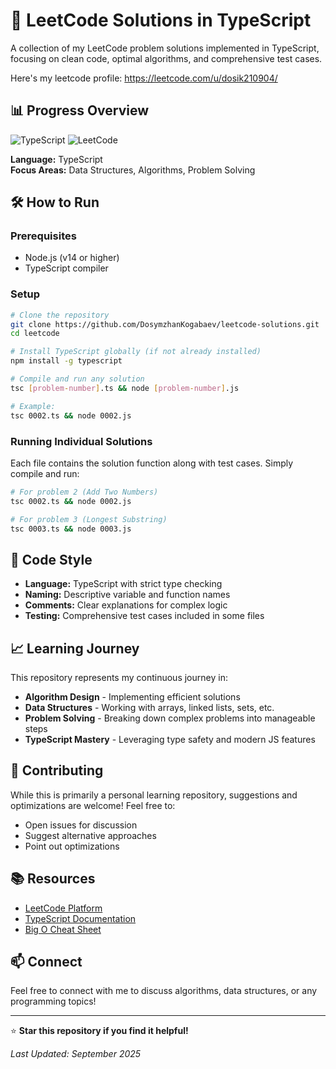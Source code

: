 # 🚀 LeetCode Solutions in TypeScript

A collection of my LeetCode problem solutions implemented in TypeScript, focusing on clean code, optimal algorithms, and comprehensive test cases.

Here's my leetcode profile: https://leetcode.com/u/dosik210904/

## 📊 Progress Overview

![TypeScript](https://img.shields.io/badge/TypeScript-007ACC?style=for-the-badge&logo=typescript&logoColor=white)
![LeetCode](https://img.shields.io/badge/LeetCode-FFA116?style=for-the-badge&logo=leetcode&logoColor=black)

**Language:** TypeScript  
**Focus Areas:** Data Structures, Algorithms, Problem Solving

## 🛠️ How to Run

### Prerequisites
- Node.js (v14 or higher)
- TypeScript compiler

### Setup
```bash
# Clone the repository
git clone https://github.com/DosymzhanKogabaev/leetcode-solutions.git
cd leetcode

# Install TypeScript globally (if not already installed)
npm install -g typescript

# Compile and run any solution
tsc [problem-number].ts && node [problem-number].js

# Example:
tsc 0002.ts && node 0002.js
```

### Running Individual Solutions
Each file contains the solution function along with test cases. Simply compile and run:

```bash
# For problem 2 (Add Two Numbers)
tsc 0002.ts && node 0002.js

# For problem 3 (Longest Substring)
tsc 0003.ts && node 0003.js
```

## 🎨 Code Style

- **Language:** TypeScript with strict type checking
- **Naming:** Descriptive variable and function names
- **Comments:** Clear explanations for complex logic
- **Testing:** Comprehensive test cases included in some files

## 📈 Learning Journey

This repository represents my continuous journey in:
- **Algorithm Design** - Implementing efficient solutions
- **Data Structures** - Working with arrays, linked lists, sets, etc.
- **Problem Solving** - Breaking down complex problems into manageable steps
- **TypeScript Mastery** - Leveraging type safety and modern JS features

## 🤝 Contributing

While this is primarily a personal learning repository, suggestions and optimizations are welcome! Feel free to:
- Open issues for discussion
- Suggest alternative approaches
- Point out optimizations

## 📚 Resources

- [LeetCode Platform](https://leetcode.com/)
- [TypeScript Documentation](https://www.typescriptlang.org/docs/)
- [Big O Cheat Sheet](https://www.bigocheatsheet.com/)

## 📫 Connect

Feel free to connect with me to discuss algorithms, data structures, or any programming topics!

---

⭐ **Star this repository if you find it helpful!**

*Last Updated: September 2025*
